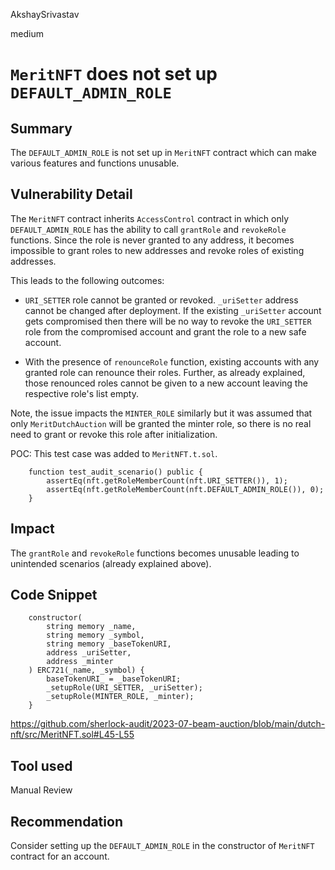 AkshaySrivastav

medium

# `MeritNFT` does not set up `DEFAULT_ADMIN_ROLE`

## Summary
The `DEFAULT_ADMIN_ROLE` is not set up in `MeritNFT` contract which can make various features and functions unusable.


## Vulnerability Detail
The `MeritNFT` contract inherits `AccessControl` contract in which only `DEFAULT_ADMIN_ROLE` has the ability to call `grantRole` and `revokeRole` functions. Since the role is never granted to any address, it becomes impossible to grant roles to new addresses and revoke roles of existing addresses.

This leads to the following outcomes:
- `URI_SETTER` role cannot be granted or revoked.
    `_uriSetter` address cannot be changed after deployment. If the existing `_uriSetter` account gets compromised then there will be no way to revoke the `URI_SETTER` role from the compromised account and grant the role to a new safe account.

- With the presence of `renounceRole` function, existing accounts with any granted role can renounce their roles. Further, as already explained, those renounced roles cannot be given to a new account leaving the respective role's list empty.

Note, the issue impacts the `MINTER_ROLE` similarly but it was assumed that only `MeritDutchAuction` will be granted the minter role, so there is no real need to grant or revoke this role after initialization.

POC:
This test case was added to `MeritNFT.t.sol`.
```solidity
    function test_audit_scenario() public {
        assertEq(nft.getRoleMemberCount(nft.URI_SETTER()), 1);
        assertEq(nft.getRoleMemberCount(nft.DEFAULT_ADMIN_ROLE()), 0);
    }
```

## Impact
The `grantRole` and `revokeRole` functions becomes unusable leading to unintended scenarios (already explained above).

## Code Snippet
```solidity
    constructor(
        string memory _name,
        string memory _symbol,
        string memory _baseTokenURI,
        address _uriSetter,
        address _minter
    ) ERC721(_name, _symbol) {
        baseTokenURI_ = _baseTokenURI;
        _setupRole(URI_SETTER, _uriSetter);
        _setupRole(MINTER_ROLE, _minter);
    }
```
https://github.com/sherlock-audit/2023-07-beam-auction/blob/main/dutch-nft/src/MeritNFT.sol#L45-L55


## Tool used

Manual Review

## Recommendation
Consider setting up the `DEFAULT_ADMIN_ROLE` in the constructor of `MeritNFT` contract for an account.
